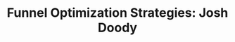 ---
podcast: Data Beats Opinion
title: 'Funnel Optimization Strategies: Josh Doody'
host: Keith Perhac
podcast_url: https://segmetrics.io/articles/funnel-optimization-strategies-josh-doody/
thumbnail: segmetrics.jpg
publication_date: 11-27-2019
---